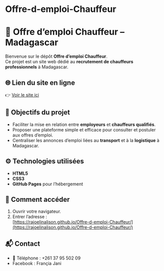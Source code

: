 # Offre-d-emploi-Chauffeur
# 🚚 Offre d’emploi Chauffeur – Madagascar

Bienvenue sur le dépôt **Offre d’emploi Chauffeur**.  
Ce projet est un site web dédié au **recrutement de chauffeurs professionnels** à Madagascar.

## 🌐 Lien du site en ligne
👉 [Voir le site ici](https://rajoelinalison.github.io/Offre-d-emploi-Chauffeur/)

## 📌 Objectifs du projet
- Faciliter la mise en relation entre **employeurs** et **chauffeurs qualifiés**.
- Proposer une plateforme simple et efficace pour consulter et postuler aux offres d’emploi.
- Centraliser les annonces d’emploi liées au **transport** et à la **logistique** à Madagascar.

## ⚙️ Technologies utilisées
- **HTML5**
- **CSS3**
- **GitHub Pages** pour l’hébergement

## 🚀 Comment accéder
1. Ouvrir votre navigateur.
2. Entrer l’adresse :  
   [https://rajoelinalison.github.io/Offre-d-emploi-Chauffeur/](https://rajoelinalison.github.io/Offre-d-emploi-Chauffeur/)

## 📬 Contact
- 📱 Téléphone : +261 37 95 502 09
- Facebook : Françia Jani
  
